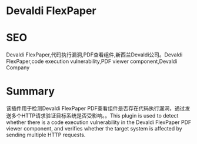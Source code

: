 # Devaldi FlexPaper
# SEO
Devaldi FlexPaper,代码执行漏洞,PDF查看组件,新西兰Devaldi公司。Devaldi FlexPaper,code execution vulnerability,PDF viewer component,Devaldi Company
# Summary
该插件用于检测Devaldi FlexPaper PDF查看组件是否存在代码执行漏洞，通过发送多个HTTP请求验证目标系统是否受影响。。This plugin is used to detect whether there is a code execution vulnerability in the Devaldi FlexPaper PDF viewer component, and verifies whether the target system is affected by sending multiple HTTP requests.
